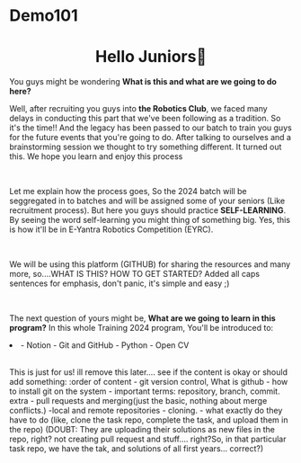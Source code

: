 # Demo101

<h1 align="center">Hello Juniors👋 </h1>

<p align="left">You guys might be wondering <b> What is this and what are we going to do here?</b>

Well, after recruiting you guys into <b>the Robotics Club</b>, we faced many delays in conducting this part that we've been following as a tradition. So it's the time!! 
And the legacy has been passed to our batch to train you guys for the future events that you're going to do. After talking to ourselves and a brainstorming session we thought to try something different. It turned out this. We hope you learn and enjoy this process
</p>
<br />
<p align="left">
Let me explain how the process goes, So the 2024 batch will be seggregated in to batches and will be assigned some of your seniors (Like recruitment process). But here you guys should practice <b>SELF-LEARNING</b>. By seeing the word self-learning you might thing of something big. Yes, this is how it'll be in E-Yantra Robotics Competition (EYRC). 
</p>
<br />

<p align="left">
We will be using this platform (GITHUB) for sharing the resources and many more, so....WHAT IS THIS? HOW TO GET STARTED?
Added all caps sentences for emphasis, don't panic, it's simple and easy ;)
</p>
<br />

<p align="left">
  The next question of yours might be, <b>What are we going to learn in this program?</b>
  In this whole Training 2024 program, You'll be introduced to:
</p>
<li>
  - Notion
  - Git and GitHub
  - Python
  - Open CV
</li>
<br />

<p>
This is just for us! ill remove this later.... see if the content is okay or should add something: :order of content - git version control, What is github - how to install git on the system - important terms: repository, branch, commit. extra - pull requests and merging(just the basic, nothing about merge conflicts.) -local and remote repositories - cloning. - what exactly do they have to do (like, clone the task repo, complete the task, and upload them in the repo)
(DOUBT: They are uploading their solutions as new files in the repo, right? not creating pull request and stuff.... right?So, in that particular task repo, we have the tak, and solutions of all first years... correct?)
</p>
